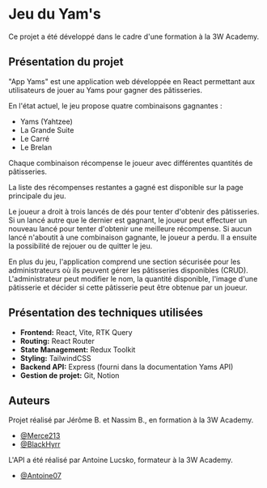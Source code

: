 # Jeu du Yam's

Ce projet a été développé dans le cadre d'une formation à la 3W Academy.

## Présentation du projet

"App Yams" est une application web développée en React permettant aux utilisateurs de jouer au Yams pour gagner des pâtisseries. 

En l'état actuel, le jeu propose quatre combinaisons gagnantes :
- Yams (Yahtzee)
- La Grande Suite
- Le Carré
- Le Brelan

Chaque combinaison récompense le joueur avec différentes quantités de pâtisseries.

La liste des récompenses restantes a gagné est disponible sur la page principale du jeu.

Le joueur a droit à trois lancés de dés pour tenter d'obtenir des pâtisseries. Si un lancé autre que le dernier est gagnant, le joueur peut effectuer un nouveau lancé pour tenter d'obtenir une meilleure récompense.
Si aucun lancé n'aboutit à une combinaison gagnante, le joueur a perdu. Il a ensuite la possibilité de rejouer ou de quitter le jeu.

En plus du jeu, l'application comprend une section sécurisée pour les administrateurs où ils peuvent gérer les pâtisseries disponibles (CRUD). L'administrateur peut modifier le nom, la quantité disponible, l'image d'une pâtisserie et décider si cette pâtisserie peut être obtenue par un joueur.


## Présentation des techniques utilisées

- **Frontend:** React, Vite, RTK Query
- **Routing:** React Router
- **State Management:** Redux Toolkit
- **Styling:** TailwindCSS
- **Backend API:** Express (fourni dans la documentation Yams API)
- **Gestion de projet:** Git, Notion


## Auteurs

Projet réalisé par Jérôme B. et Nassim B., en formation à la 3W Academy.

- [@Merce213](https://github.com/Merce213)
- [@BlackHyrr](https://github.com/BlackHyrr)

L'API a été réalisé par Antoine Lucsko, formateur à la 3W Academy.
- [@Antoine07](https://github.com/Antoine07)

